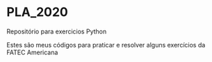 # PLA_2020
Repositório para exercicios Python

Estes são meus códigos para praticar e resolver alguns exercícios da FATEC Americana

